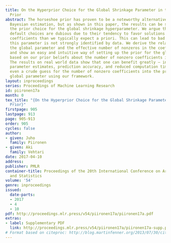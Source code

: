 ```yaml
---
title: On the Hyperprior Choice for the Global Shrinkage Parameter in the Horseshoe
  Prior
abstract: The horseshoe prior has proven to be a noteworthy alternative for sparse
  Bayesian estimation, but as shown in this paper, the results can be sensitive to
  the prior choice for the global shrinkage hyperparameter. We argue that the previous
  default choices are dubious due to their tendency to favor solutions with more unshrunk
  coefficients than we typically expect a priori. This can lead to bad results if
  this parameter is not strongly identified by data. We derive the relationship between
  the global parameter and the effective number of nonzeros in the coefficient vector,
  and show an easy and intuitive way of setting up the prior for the global parameter
  based on our prior beliefs about the number of nonzero coefficients in the model.
  The results on real world data show that one can benefit greatly – in terms of improved
  parameter estimates, prediction accuracy, and reduced computation time – from transforming
  even a crude guess for the number of nonzero coefficients into the prior for the
  global parameter using our framework.
layout: inproceedings
series: Proceedings of Machine Learning Research
id: piironen17a
month: 0
tex_title: "{On the Hyperprior Choice for the Global Shrinkage Parameter in the Horseshoe
  Prior}"
firstpage: 905
lastpage: 913
page: 905-913
order: 905
cycles: false
author:
- given: Juho
  family: Piironen
- given: Aki
  family: Vehtari
date: 2017-04-10
address: 
publisher: PMLR
container-title: Proceedings of the 20th International Conference on Artificial Intelligence
  and Statistics
volume: '54'
genre: inproceedings
issued:
  date-parts:
  - 2017
  - 4
  - 10
pdf: http://proceedings.mlr.press/v54/piironen17a/piironen17a.pdf
extras:
- label: Supplementary PDF
  link: http://proceedings.mlr.press/v54/piironen17a/piironen17a-supp.pdf
# Format based on citeproc: http://blog.martinfenner.org/2013/07/30/citeproc-yaml-for-bibliographies/
---
```

